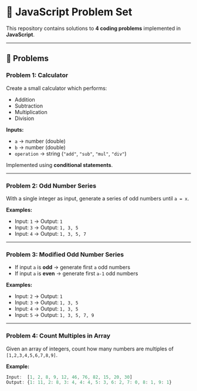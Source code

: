 # 🚀 JavaScript Problem Set

This repository contains solutions to **4 coding problems** implemented in **JavaScript**.  

---

## 📌 Problems

### **Problem 1: Calculator**
Create a small calculator which performs:
- Addition
- Subtraction
- Multiplication
- Division  

**Inputs:**  
- `a` → number (double)  
- `b` → number (double)  
- `operation` → string (`"add"`, `"sub"`, `"mul"`, `"div"`)  

Implemented using **conditional statements**.

---

### **Problem 2: Odd Number Series**
With a single integer as input, generate a series of odd numbers until `a = x`.

**Examples:**
- Input: `1` → Output: `1`  
- Input: `3` → Output: `1, 3, 5`  
- Input: `4` → Output: `1, 3, 5, 7`

---

### **Problem 3: Modified Odd Number Series**
- If input `a` is **odd** → generate first `a` odd numbers  
- If input `a` is **even** → generate first `a-1` odd numbers  

**Examples:**
- Input: `2` → Output: `1`  
- Input: `3` → Output: `1, 3, 5`  
- Input: `4` → Output: `1, 3, 5`  
- Input: `5` → Output: `1, 3, 5, 7, 9`

---

### **Problem 4: Count Multiples in Array**
Given an array of integers, count how many numbers are multiples of `[1,2,3,4,5,6,7,8,9]`.

**Example:**
```js
Input:  [1, 2, 8, 9, 12, 46, 76, 82, 15, 20, 30]
Output: {1: 11, 2: 8, 3: 4, 4: 4, 5: 3, 6: 2, 7: 0, 8: 1, 9: 1}
